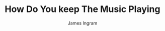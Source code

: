 ---
layout: post
title: How Do You keep The Music Playing
author: James Ingram
image:
  artist: james-ingram.png
---